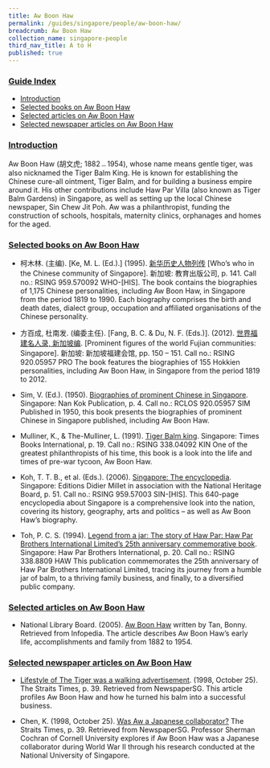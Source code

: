 ```yaml
---
title: Aw Boon Haw
permalink: /guides/singapore/people/aw-boon-haw/
breadcrumb: Aw Boon Haw
collection_name: singapore-people
third_nav_title: A to H
published: true
---
```


### <u>Guide Index</u>

* [Introduction](#introduction)
* [Selected books on Aw Boon Haw](#selected-books-on-aw-boon-haw)
* [Selected articles on Aw Boon Haw](#selected-articles-on-aw-boon-haw)
* [Selected newspaper articles on Aw Boon Haw](#selected-newspaper-articles-on-aw-boon-haw)

### <u>Introduction</u>

Aw Boon Haw (胡文虎; 1882﹘1954), whose name means gentle tiger, was also nicknamed the Tiger Balm King. He is known for establishing the Chinese cure-all ointment, Tiger Balm, and for building a business empire around it. His other contributions include Haw Par Villa (also known as Tiger Balm Gardens) in Singapore, as well as setting up the local Chinese newspaper, Sin Chew Jit Poh. Aw was a philanthropist, funding the construction of schools, hospitals, maternity clinics, orphanages and homes for the aged.

 

### <u>Selected books on Aw Boon Haw</u>

* 柯木林. (主编). [Ke, M. L. (Ed.).] (1995). [新华历史人物列传](http://eservice.nlb.gov.sg/item_holding_s.aspx?bid=84500628) [Who’s who in the Chinese community of Singapore]. 新加坡: 教育出版公司, p. 141.
Call no.: RSING 959.570092 WHO-\[HIS\].
The book contains the biographies of 1,175 Chinese personalities, including Aw Boon Haw, in Singapore from the period 1819 to 1990. Each biography comprises the birth and death dates, dialect group, occupation and affiliated organisations of the Chinese personality.


* 方百成, 杜南发. (编委主任). [Fang, B. C. & Du, N. F. (Eds.)]. (2012). [世界福建名人录, 新加坡编](http://eservice.nlb.gov.sg/item_holding_s.aspx?bid=200125706). [Prominent figures of the world Fujian communities: Singapore]. 新加坡: 新加坡福建会馆, pp. 150 – 151.
Call no.: RSING 920.05957 PRO
The book features the biographies of 155 Hokkien personalities, including Aw Boon Haw, in Singapore from the period 1819 to 2012.


* Sim, V. (Ed.). (1950). [Biographies of prominent Chinese in Singapore](http://eservice.nlb.gov.sg/item_holding_s.aspx?bid=4983065). Singapore: Nan Kok Publication, p. 4.
Call no.: RCLOS 920.05957 SIM
Published in 1950, this book presents the biographies of prominent Chinese in Singapore published, including Aw Boon Haw.


* Mulliner, K., & The-Mulliner, L. (1991). [Tiger Balm king](http://eservice.nlb.gov.sg/item_holding_s.aspx?bid=84559822). Singapore: Times Books International, p. 19.
Call no.: RSING 338.04092 KIN
One of the greatest philanthropists of his time, this book is a look into the life and times of pre-war tycoon, Aw Boon Haw.


* Koh, T. T. B., et al. (Eds.). (2006). [Singapore: The encyclopedia](http://eservice.nlb.gov.sg/item_holding_s.aspx?bid=12768833). Singapore: Editions Didier Millet in association with the National Heritage Board, p. 51.
Call no.: RSING 959.57003 SIN-\[HIS\].
This 640-page encyclopedia about Singapore is a comprehensive look into the nation, covering its history, geography, arts and politics – as well as Aw Boon Haw’s biography.


* Toh, P. C. S. (1994). [Legend from a jar: The story of Haw Par: Haw Par Brothers International Limited’s 25th anniversary commemorative book](http://eservice.nlb.gov.sg/item_holding_s.aspx?bid=7201626). Singapore: Haw Par Brothers International, p. 20.
Call no.: RSING 338.8809 HAW
This publication commemorates the 25th anniversary of Haw Par Brothers International Limited, tracing its journey from a humble jar of balm, to a thriving family business, and finally, to a diversified public company.


### <u>Selected articles on Aw Boon Haw</u>

* National Library Board. (2005). [Aw Boon Haw](http://eresources.nlb.gov.sg/infopedia/articles/SIP_789_2004-12-23.html) written by Tan, Bonny. Retrieved from Infopedia.
The article describes Aw Boon Haw’s early life, accomplishments and family from 1882 to 1954.


### <u>Selected newspaper articles on Aw Boon Haw</u>

* [Lifestyle of The Tiger was a walking advertisement](http://eresources.nlb.gov.sg/newspapers/Digitised/Article/straitstimes19981025.2.56.4.aspx). (1998, October 25). The Straits Times, p. 39.  Retrieved from NewspaperSG.
This article profiles Aw Boon Haw and how he turned his balm into a successful business.


* Chen, K. (1998, October 25). [Was Aw a Japanese collaborator?](http://eresources.nlb.gov.sg/newspapers/Digitised/Article/straitstimes19981025.2.56.3.aspx) The Straits Times, p. 39. Retrieved from NewspaperSG.
Professor Sherman Cochran of Cornell University explores if Aw Boon Haw was a Japanese collaborator during World War II through his research conducted at the National University of Singapore.